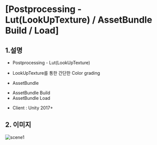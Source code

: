 # [Postprocessing - Lut(LookUpTexture) / AssetBundle Build / Load] 

## 1.설명
* Postprocessing - Lut(LookUpTexture)
 - LookUpTexture를 통한 간단한 Color grading
 
* AssetBundle
 - AssetBundle Build
 - AssetBundle Load
 
* Client : Unity 2017+

## 2. 이미지
![scene1](https://blogfiles.pstatic.net/MjAxOTA5MjZfMjg5/MDAxNTY5NDI1MTExNTMy.-IgAB8HWQzHBxMC1WHuXljEfL0ght7m8JPUR5VsvQ9gg.2CntXGwE9QdMUXiusB2UQ5iICAG0P3WGbR6GChkrpLkg.GIF.gaebhi/lut.gif?type=w1 "S")